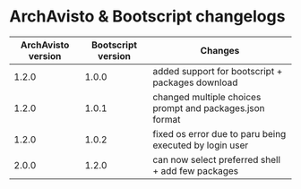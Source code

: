 # ArchAvisto & Bootscript changelogs

| ArchAvisto version | Bootscript version | Changes                                                  |
| ------------------ | ------------------ | -------------------------------------------------------- |
| 1.2.0              | 1.0.0              | added support for bootscript + packages download         |
| 1.2.0              | 1.0.1              | changed multiple choices prompt and packages.json format |
| 1.2.0              | 1.0.2              | fixed os error due to paru being executed by login user  |
| 2.0.0              | 1.2.0              | can now select preferred shell + add few packages        |
